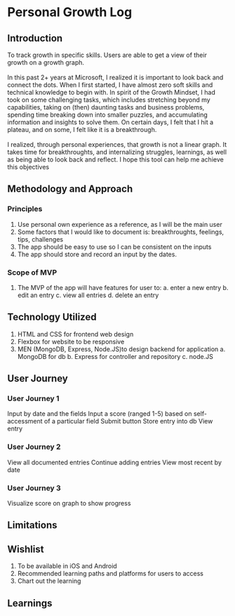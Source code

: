 # Personal Growth Log
## Introduction
To track growth in specific skills. Users are able to get a view of their growth on a growth graph.</br>
</br>
In this past 2+ years at Microsoft, I realized it is important to look back and connect the dots. When I first started, I have almost zero soft skills and technical knowledge to begin with. In spirit of the Growth Mindset, I had took on some challenging tasks, which includes stretching beyond my capabilities, taking on (then) daunting tasks and business problems, spending time breaking down into smaller puzzles, and accumulating information and insights to solve them. On certain days, I felt that I hit a plateau, and on some, I felt like it is a breakthrough. </br>
</br>
I realized, through personal experiences, that growth is not a linear graph. It takes time for breakthroughts, and internalizing struggles, learnings, as well as being able to look back and reflect. I hope this tool can help me achieve this objectives

## Methodology and Approach
### Principles
1. Use personal own experience as a reference, as I will be the main user
2. Some factors that I would like to document is: breakthroughts, feelings, tips, challenges
3. The app should be easy to use so I can be consistent on the inputs
4. The app should store and record an input by the dates.

### Scope of MVP
1. The MVP of the app will have features for user to:
    a. enter a new entry
    b. edit an entry
    c. view all entries
    d. delete an entry

## Technology Utilized
1. HTML and CSS for frontend web design
2. Flexbox for website to be responsive
3. MEN (MongoDB, Express, Node.JS)to design backend for application
    a. MongoDB for db
    b. Express for controller and repository
    c. node.JS 

## User Journey
### User Journey 1
Input by date and the fields
Input a score (ranged 1-5) based on self-accessment of a particular field
Submit button
Store entry into db
View entry

### User Journey 2
View all documented entries
Continue adding entries
View most recent by date

### User Journey 3
Visualize score on graph to show progress

## Limitations

## Wishlist
1. To be available in iOS and Android 
2. Recommended learning paths and platforms for users to access
3. Chart out the learning 

## Learnings
